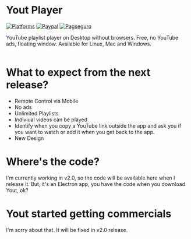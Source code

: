# Yout Player
[![Platforms](https://img.shields.io/badge/platforms-osx%20%7C%20linux%20%7C%20windows-ff69b4.svg)](#)
[![Paypal](https://img.shields.io/badge/donate%20using-paypal-green.svg)](https://youtplayer.github.io/#footer)
[![Pagseguro](https://img.shields.io/badge/donate%20using-pagseguro-green.svg)](https://youtplayer.github.io/#footer)

YouTube playlist player on Desktop without browsers. Free, no YouTube ads, floating window. Available for Linux, Mac and Windows.

<img src="http://i.giphy.com/BL9AuNufoqDiU.gif" alt="" />

# What to expect from the next release?

- Remote Control via Mobile
- No ads
- Unlimited Playlists
- Indiviual videos can be played
- Identify when you copy a YouTube link outside the app and ask you if you want to watch or add it when you get back to the app.
- New Design

# Where's the code?
I'm currently working in v2.0, so the code will be available here when I release it. But, it's an Electron app, you have the code when you download Yout, ok?

# Yout started getting commercials

I'm sorry about that. It will be fixed in v2.0 release.
